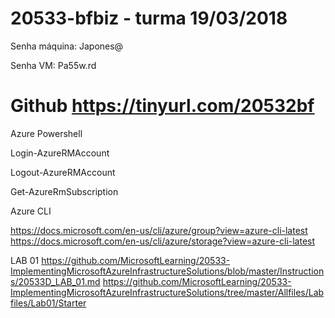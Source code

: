# 20533-bfbiz - turma 19/03/2018

Senha máquina: Japones@

Senha VM: Pa55w.rd

# Github https://tinyurl.com/20532bf

Azure Powershell

Login-AzureRMAccount

Logout-AzureRMAccount

Get-AzureRmSubscription


Azure CLI

https://docs.microsoft.com/en-us/cli/azure/group?view=azure-cli-latest
https://docs.microsoft.com/en-us/cli/azure/storage?view=azure-cli-latest


LAB 01
https://github.com/MicrosoftLearning/20533-ImplementingMicrosoftAzureInfrastructureSolutions/blob/master/Instructions/20533D_LAB_01.md
https://github.com/MicrosoftLearning/20533-ImplementingMicrosoftAzureInfrastructureSolutions/tree/master/Allfiles/Labfiles/Lab01/Starter
